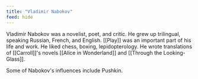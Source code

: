 ```yaml
---
title: "Vladimir Nabokov"
feed: hide
---
```


Vladimir Nabokov was a novelist, poet, and critic. He grew up trilingual, speaking Russian, French, and English. [[Play]] was an important part of his life and work. He liked chess, boxing, lepidopterology. He wrote translations of [[Carroll]]'s novels [[Alice in Wonderland]] and [[Through the Looking-Glass]].

Some of Nabokov's influences include Pushkin. 